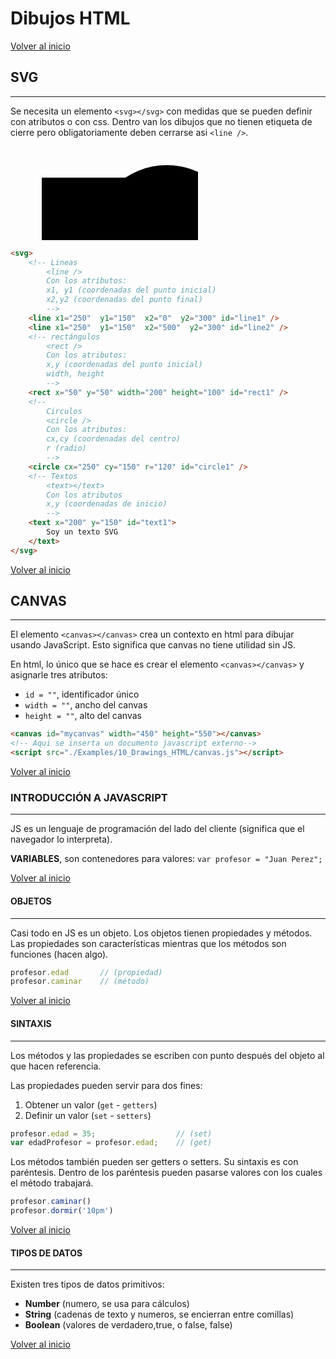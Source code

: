 # Dibujos HTML

[Volver al inicio](#-Dibujos-HTML)

## SVG
---------------------------------------------------------------------------

Se necesita un elemento `<svg></svg>` con medidas que se pueden definir con atributos o con css. Dentro van los dibujos que no tienen etiqueta de cierre pero obligatoriamente deben cerrarse asi `<line />`.

<svg>
    <!-- Lineas 
        <line />
        Con los atributos:
        x1, y1 (coordenadas del punto inicial)
        x2,y2 (coordenadas del punto final)
        -->
    <line x1="250"  y1="150"  x2="0"  y2="300" id="line1" />
    <line x1="250"  y1="150"  x2="500"  y2="300" id="line2" />
    <!-- rectángulos 
        <rect />
        Con los atributos:
        x,y (coordenadas del punto inicial)
        width, height
        -->
    <rect x="50" y="50" width="200" height="100" id="rect1" />
    <!--
        Circulos
        <circle />
        Con los atributos:
        cx,cy (coordenadas del centro)
        r (radio)
        -->
    <circle cx="250" cy="150" r="120" id="circle1" />
    <!-- Textos
        <text></text>
        Con los atributos
        x,y (coordenadas de inicio)
        -->
    <text x="200" y="150" id="text1">
        Soy un texto SVG
    </text>
</svg>

```html
<svg>
    <!-- Lineas 
        <line />
        Con los atributos:
        x1, y1 (coordenadas del punto inicial)
        x2,y2 (coordenadas del punto final)
        -->
    <line x1="250"  y1="150"  x2="0"  y2="300" id="line1" />
    <line x1="250"  y1="150"  x2="500"  y2="300" id="line2" />
    <!-- rectángulos 
        <rect />
        Con los atributos:
        x,y (coordenadas del punto inicial)
        width, height
        -->
    <rect x="50" y="50" width="200" height="100" id="rect1" />
    <!--
        Circulos
        <circle />
        Con los atributos:
        cx,cy (coordenadas del centro)
        r (radio)
        -->
    <circle cx="250" cy="150" r="120" id="circle1" />
    <!-- Textos
        <text></text>
        Con los atributos
        x,y (coordenadas de inicio)
        -->
    <text x="200" y="150" id="text1">
        Soy un texto SVG
    </text>
</svg>
```

[Volver al inicio](#-Dibujos-HTML)

## CANVAS
---------------------------------------------------------------------------

El elemento `<canvas></canvas>` crea un contexto en html para dibujar usando JavaScript. Esto significa que canvas no tiene utilidad sin JS.

En html, lo único que se hace es crear el elemento `<canvas></canvas>` y asignarle tres atributos:
 
* `id = ""`, identificador único
* `width = ""`, ancho del canvas
* `height = ""`, alto del canvas

<canvas id="mycanvas" width="450" height="550"></canvas>
<!-- Aqui se inserta un documento javascript externo-->
<script src="./Examples/10_Drawings_HTML/canvas.js"></script>

```html
<canvas id="mycanvas" width="450" height="550"></canvas>
<!-- Aqui se inserta un documento javascript externo-->
<script src="./Examples/10_Drawings_HTML/canvas.js"></script>
```

[Volver al inicio](#-Dibujos-HTML)

### INTRODUCCIÓN A JAVASCRIPT
---------------------------------------------------------------------------

JS es un lenguaje de programación del lado del cliente (significa que el navegador lo interpreta).

**VARIABLES**, son contenedores para valores: `var profesor = "Juan Perez";`

[Volver al inicio](#-Dibujos-HTML)

#### OBJETOS
---------------------------------------------------------------------------

Casi todo en JS es un objeto. Los objetos tienen propiedades y métodos. Las propiedades son características mientras que los métodos son funciones (hacen algo).

```javascript
profesor.edad       // (propiedad)
profesor.caminar    // (método)
```

[Volver al inicio](#-Dibujos-HTML)

#### SINTAXIS
---------------------------------------------------------------------------

Los métodos y las propiedades se escriben con punto después del objeto al que hacen referencia.

Las propiedades pueden servir para dos fines:

1. Obtener un valor (`get` - `getters`)
2. Definir un valor (`set` - `setters`)

```javascript
profesor.edad = 35;                  // (set)
var edadProfesor = profesor.edad;    // (get)
```

Los métodos también pueden ser getters o setters. Su sintaxis es con paréntesis. Dentro de los paréntesis pueden pasarse valores con los cuales el método trabajará.

```javascript
profesor.caminar()
profesor.dormir('10pm')
```

[Volver al inicio](#-Dibujos-HTML)

#### TIPOS DE DATOS
---------------------------------------------------------------------------

Existen tres tipos de datos primitivos:

* **Number** (numero, se usa para cálculos)
* **String** (cadenas de texto y numeros, se encierran entre comillas)
* **Boolean** (valores de verdadero,true, o false, false)

[Volver al inicio](#-Dibujos-HTML)